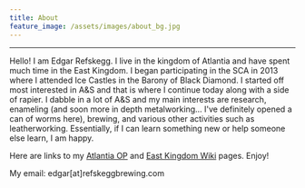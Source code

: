 ```yaml
---
title: About
feature_image: /assets/images/about_bg.jpg
---
```


* * * 

Hello! I am Edgar Refskegg. I live in the kingdom of Atlantia and have
spent much time in the East Kingdom. I began participating in the SCA in
2013 where I attended Ice Castles in the Barony of Black Diamond. I
started off most interested in A&S and that is where I continue today
along with a side of rapier. I dabble in a lot of A&S and my main
interests are research, enameling (and soon more in depth metalworking... I've
definitely opened a can of worms here), brewing, and various other activities
such as leatherworking. Essentially, if I can learn something new or
help someone else learn, I am happy. 

Here are links to my [Atlantia OP](http://op.atlantia.sca.org/op_ind.php?atlantian_id=9766) and [East Kingdom Wiki](https://wiki.eastkingdom.org/index.php?title=Edgar_Refskegg) pages. Enjoy!

My email: edgar[at]refskeggbrewing.com
